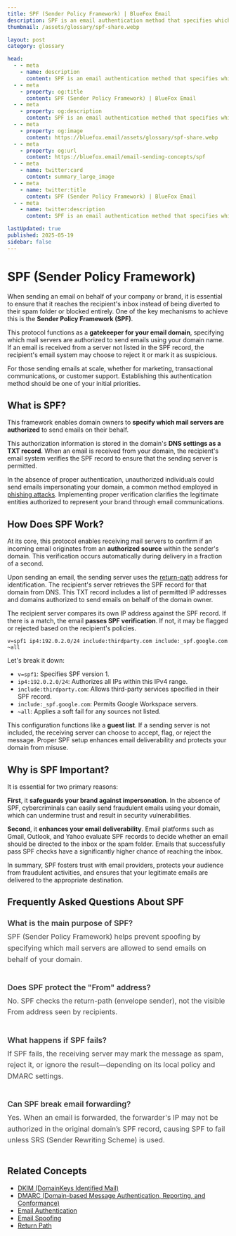 ```yaml
---
title: SPF (Sender Policy Framework) | BlueFox Email
description: SPF is an email authentication method that specifies which mail servers are authorized to send emails on behalf of your domain, helping prevent email spoofing and improving deliverability.
thumbnail: /assets/glossary/spf-share.webp

layout: post
category: glossary

head:
  - - meta
    - name: description
      content: SPF is an email authentication method that specifies which mail servers are authorized to send emails on behalf of your domain, helping prevent email spoofing and improving deliverability.
  - - meta
    - property: og:title
      content: SPF (Sender Policy Framework) | BlueFox Email
  - - meta
    - property: og:description
      content: SPF is an email authentication method that specifies which mail servers are authorized to send emails on behalf of your domain, helping prevent email spoofing and improving deliverability.
  - - meta
    - property: og:image
      content: https://bluefox.email/assets/glossary/spf-share.webp
  - - meta
    - property: og:url
      content: https://bluefox.email/email-sending-concepts/spf
  - - meta
    - name: twitter:card
      content: summary_large_image
  - - meta
    - name: twitter:title
      content: SPF (Sender Policy Framework) | BlueFox Email
  - - meta
    - name: twitter:description
      content: SPF is an email authentication method that specifies which mail servers are authorized to send emails on behalf of your domain, helping prevent email spoofing and improving deliverability.

lastUpdated: true
published: 2025-05-19
sidebar: false
---
```


# SPF (Sender Policy Framework)

<div class="page-nav">
  <div class="page-nav-title">On This Page</div>
  <div class="page-nav-items">
    <a href="#what-is-spf">What is SPF?</a>
    <a href="#how-does-spf-work">How Does SPF Work?</a>
    <a href="#why-is-spf-important">Why is SPF Important?</a>
    <a href="#frequently-asked-questions-about-spf">FAQ</a>
    <a href="#related-concepts">Related Concepts</a>
  </div>
</div>

<style>
.page-nav {
  position: fixed;
  right: 1.5rem;
  top: 9rem;
  width: 12rem;
  border-left: 1px solid #e2e8f0;
  padding-left: 12px;
  font-size: 0.875rem;
  z-index: 10;
}

.dark .page-nav {
  border-left: 1px solid #2d3748;
}

.page-nav-title {
  text-transform: uppercase;
  font-size: 0.75rem;
  font-weight: 600;
  color: #64748b;
  margin-bottom: 0.75rem;
}

.page-nav-items {
  display: flex;
  flex-direction: column;
  gap: 0.5rem;
}

.page-nav-items a {
  color: #64748b;
  text-decoration: none;
  padding: 3px 0;
  position: relative;
  transition: color 0.2s, transform 0.2s;
}

.page-nav-items a:hover {
  color: #13B0EE;
  transform: translateX(3px);
}

.page-nav-items a.active {
  color: #13B0EE;
  font-weight: 500;
  transform: translateX(3px);
}

.page-nav-items a:before {
  content: "";
  position: absolute;
  top: 0;
  left: -13px;
  width: 1px;
  height: 100%;
  background: transparent;
  transition: background-color 0.2s;
}

.page-nav-items a:hover:before {
  background-color: #13B0EE;
}

.page-nav-items a.active:before {
  background-color: #13B0EE;
  width: 2px;
}

@media (max-width: 1280px) {
  .page-nav {
    right: 0.5rem;
  }
}

@media (max-width: 1024px) {
  .page-nav {
    display: none;
  }
}

.on-this-page {
  background-color: #f9f9f9;
  border-radius: 8px;
  padding: 15px 20px;
  margin-bottom: 30px;
  border-left: 3px solid #13B0EE;
}

.dark .on-this-page {
  background-color: #252529;
  border-left: 3px solid #13B0EE;
}

.on-this-page-title {
  font-weight: bold;
  margin-bottom: 10px;
  color: #555;
  font-size: 0.9rem;
}

.dark .on-this-page-title {
  color: #ccc;
}

.on-this-page ul {
  list-style-type: none;
  padding-left: 0;
  margin: 0;
}

.on-this-page ul li {
  margin-bottom: 5px;
  line-height: 1.4;
}

.on-this-page ul li a {
  color: #13B0EE;
  text-decoration: none;
  font-size: 0.9rem;
  transition: color 0.2s;
}

.on-this-page ul li a:hover {
  color: #0e8ebf;
  text-decoration: underline;
}

.dkim-faq {
  margin: 25px 0;
}

.faq-item {
  margin-bottom: 20px;
  padding-bottom: 15px;
  border-bottom: none;
}

.question {
  font-size: 1.1rem;
  font-weight: 600;
  color: #333;
  margin-bottom: 8px;
}

.dark .question {
  color: #e4e4e4;
}

.answer {
  font-size: 1rem;
  line-height: 1.6;
  color: #444;
}

.dark .answer {
  color: #bbb;
}
</style>

<script>
document.addEventListener('DOMContentLoaded', function() {
  const headings = document.querySelectorAll('h2');
  const navLinks = document.querySelectorAll('.page-nav-items a');
  
  function highlightNavLink(id) {
    const targetLink = document.querySelector(`.page-nav-items a[href="#${id}"]`);
    if (targetLink) {
      navLinks.forEach(link => link.classList.remove('active'));
      targetLink.classList.add('active');
    }
  }
  
  function handleScroll() {
    const scrollPosition = window.scrollY + 120;
    
    let currentSection = '';
    for (let i = headings.length - 1; i >= 0; i--) {
      if (headings[i].offsetTop <= scrollPosition) {
        currentSection = headings[i].querySelector('a[id]').getAttribute('id');
        break;
      }
    }
    
    if (!currentSection && headings.length > 0) {
      currentSection = headings[0].querySelector('a[id]').getAttribute('id');
    }
    
    highlightNavLink(currentSection);
  }
  
  navLinks.forEach(link => {
    link.addEventListener('click', function(e) {
      e.preventDefault();
      const targetId = this.getAttribute('href').substring(1);
      const targetElement = document.getElementById(targetId);
      
      if (targetElement) {
        window.scrollTo({
          top: targetElement.parentElement.offsetTop - 80,
          behavior: 'smooth'
        });
        
        history.pushState(null, null, `#${targetId}`);
        highlightNavLink(targetId);
      }
    });
  });
  
  window.addEventListener('scroll', handleScroll);
  if (window.location.hash) {
    const initialId = window.location.hash.substring(1);
    highlightNavLink(initialId);
  } else {
    handleScroll();
  }
});
</script>

When sending an email on behalf of your company or brand, it is essential to ensure that it reaches the recipient's inbox instead of being diverted to their spam folder or blocked entirely. One of the key mechanisms to achieve this is the **Sender Policy Framework (SPF)**.

This protocol functions as a **gatekeeper for your email domain**, specifying which mail servers are authorized to send emails using your domain name. If an email is received from a server not listed in the SPF record, the recipient's email system may choose to reject it or mark it as suspicious.

For those sending emails at scale, whether for marketing, transactional communications, or customer support. Establishing this authentication method should be one of your initial priorities.

## <a id="what-is-spf"></a>What is SPF?

This framework enables domain owners to **specify which mail servers are authorized** to send emails on their behalf. 

This authorization information is stored in the domain's **DNS settings as a TXT record**. When an email is received from your domain, the recipient's email system verifies the SPF record to ensure that the sending server is permitted. 

In the absence of proper authentication, unauthorized individuals could send emails impersonating your domain, a common method employed in [phishing attacks](/email-sending-concepts/email-spoofing). Implementing proper verification clarifies the legitimate entities authorized to represent your brand through email communications.

## <a id="how-does-spf-work"></a>How Does SPF Work?

At its core, this protocol enables receiving mail servers to confirm if an incoming email originates from an **authorized source** within the sender's domain. This verification occurs automatically during delivery in a fraction of a second.

Upon sending an email, the sending server uses the [return-path](/email-sending-concepts/return-path) address for identification. The recipient's server retrieves the SPF record for that domain from DNS. This TXT record includes a list of permitted IP addresses and domains authorized to send emails on behalf of the domain owner.

The recipient server compares its own IP address against the SPF record. If there is a match, the email **passes SPF verification**. If not, it may be flagged or rejected based on the recipient's policies.

`v=spf1 ip4:192.0.2.0/24 include:thirdparty.com include:_spf.google.com ~all`

Let's break it down:

- `v=spf1`: Specifies SPF version 1.
- `ip4:192.0.2.0/24`: Authorizes all IPs within this IPv4 range.
- `include:thirdparty.com`: Allows third-party services specified in their SPF record.
- `include:_spf.google.com`: Permits Google Workspace servers.
- `~all`: Applies a soft fail for any sources not listed.

This configuration functions like a **guest list**. If a sending server is not included, the receiving server can choose to accept, flag, or reject the message. Proper SPF setup enhances email deliverability and protects your domain from misuse.

## <a id="why-is-spf-important"></a>Why is SPF Important?

It is essential for two primary reasons:

**First**, it **safeguards your brand against impersonation**. In the absence of SPF, cybercriminals can easily send fraudulent emails using your domain, which can undermine trust and result in security vulnerabilities.

**Second**, it **enhances your email deliverability**. Email platforms such as Gmail, Outlook, and Yahoo evaluate SPF records to decide whether an email should be directed to the inbox or the spam folder. Emails that successfully pass SPF checks have a significantly higher chance of reaching the inbox.

In summary, SPF fosters trust with email providers, protects your audience from fraudulent activities, and ensures that your legitimate emails are delivered to the appropriate destination.

## <a id="frequently-asked-questions-about-spf"></a>Frequently Asked Questions About SPF

<div class="dkim-faq">

<div class="faq-item">
<h3 class="question">What is the main purpose of SPF?</h3>
    <div class="answer">
      SPF (Sender Policy Framework) helps prevent spoofing by specifying which mail servers are allowed to send emails on behalf of your domain.
    </div>
</div>

<div class="faq-item">
    <h3 class="question">Does SPF protect the "From" address?</h3>
    <div class="answer">
      No. SPF checks the return-path (envelope sender), not the visible From address seen by recipients.
    </div>
</div>

  <div class="faq-item">
    <h3 class="question">What happens if SPF fails?</h3>
    <div class="answer">
      If SPF fails, the receiving server may mark the message as spam, reject it, or ignore the result—depending on its local policy and DMARC settings.
    </div>
  </div>

  <div class="faq-item">
    <h3 class="question">Can SPF break email forwarding?</h3>
    <div class="answer">
      Yes. When an email is forwarded, the forwarder's IP may not be authorized in the original domain’s SPF record, causing SPF to fail unless SRS (Sender Rewriting Scheme) is used.
    </div>
  </div>

</div>

## <a id="related-concepts"></a>Related Concepts

- [DKIM (DomainKeys Identified Mail)](/email-sending-concepts/dkim)
- [DMARC (Domain-based Message Authentication, Reporting, and Conformance)](/email-sending-concepts/dmarc)
- [Email Authentication](/email-sending-concepts/email-authentication)  
- [Email Spoofing](/email-sending-concepts/email-spoofing)  
- [Return Path](/email-sending-concepts/return-path)